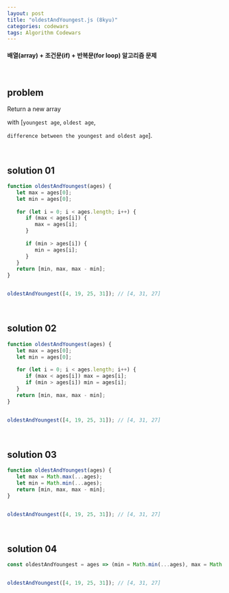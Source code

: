 ```yaml
---
layout: post
title: "oldestAndYoungest.js (8kyu)"
categories: codewars
tags: Algorithm Codewars
---
```


#### 배열(array) + 조건문(if) + 반복문(for loop) 알고리즘 문제

<br>

## problem

Return a new array

with [`youngest age`, `oldest age`,

`difference between the youngest and oldest age`].

<br>

## solution 01

```javascript
function oldestAndYoungest(ages) {
   let max = ages[0];
   let min = ages[0];
   
   for (let i = 0; i < ages.length; i++) {
      if (max < ages[i]) {
         max = ages[i];
      }
      
      if (min > ages[i]) {
         min = ages[i];
      }
   }
   return [min, max, max - min];
}


oldestAndYoungest([4, 19, 25, 31]);	// [4, 31, 27]
```

<br>

## solution 02

```javascript
function oldestAndYoungest(ages) {
   let max = ages[0];
   let min = ages[0];
   
   for (let i = 0; i < ages.length; i++) {
      if (max < ages[i]) max = ages[i];
      if (min > ages[i]) min = ages[i];
   }
   return [min, max, max - min];
}


oldestAndYoungest([4, 19, 25, 31]);	// [4, 31, 27]
```

<br>

## solution 03

```javascript
function oldestAndYoungest(ages) {
   let max = Math.max(...ages);
   let min = Math.min(...ages);
   return [min, max, max - min];
}


oldestAndYoungest([4, 19, 25, 31]);	// [4, 31, 27]
```

<br>

## solution 04

```javascript
const oldestAndYoungest = ages => (min = Math.min(...ages), max = Math.max(...ages), [min, max, max - min]);


oldestAndYoungest([4, 19, 25, 31]);	// [4, 31, 27]
```

